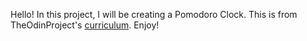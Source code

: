 Hello! In this project, I will be creating a Pomodoro Clock. This is from TheOdinProject's [curriculum](https://www.theodinproject.com/courses/web-development-101/lessons/pairing-project). Enjoy!